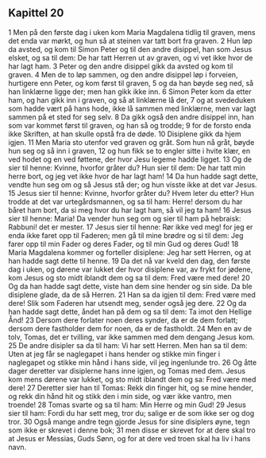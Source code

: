## Kapittel 20

1 Men på den første dag i uken kom Maria Magdalena tidlig til graven, mens det enda var mørkt, og hun så at steinen var tatt bort fra graven.
2 Hun løp da avsted, og kom til Simon Peter og til den andre disippel, han som Jesus elsket, og sa til dem: De har tatt Herren ut av graven, og vi vet ikke hvor de har lagt ham.
3 Peter og den andre disippel gikk da avsted og kom til graven.
4 Men de to løp sammen, og den andre disippel løp i forveien, hurtigere enn Peter, og kom først til graven,
5 og da han bøyde seg ned, så han linklærne ligge der; men han gikk ikke inn.
6 Simon Peter kom da etter ham, og han gikk inn i graven, og så at linklærne lå der,
7 og at svededuken som hadde vært på hans hode, ikke lå sammen med linklærne, men var lagt sammen på et sted for seg selv.
8 Da gikk også den andre disippel inn, han som var kommet først til graven, og han så og trodde;
9 for de forsto enda ikke Skriften, at han skulle opstå fra de døde.
10 Disiplene gikk da hjem igjen.
11 Men Maria sto utenfor ved graven og gråt. Som hun nå gråt, bøyde hun seg og så inn i graven,
12 og hun fikk se to engler sitte i hvite klær, en ved hodet og en ved føttene, der hvor Jesu legeme hadde ligget.
13 Og de sier til henne: Kvinne, hvorfor gråter du? Hun sier til dem: De har tatt min herre bort, og jeg vet ikke hvor de har lagt ham!
14 Da hun hadde sagt dette, vendte hun seg om og så Jesus stå der; og hun visste ikke at det var Jesus.
15 Jesus sier til henne: Kvinne, hvorfor gråter du? Hvem leter du etter? Hun trodde at det var urtegårdsmannen, og sa til ham: Herre! dersom du har båret ham bort, da si meg hvor du har lagt ham, så vil jeg ta ham!
16 Jesus sier til henne: Maria! Da vender hun seg om og sier til ham på hebraisk: Rabbuni! det er mester.
17 Jesus sier til henne: Rør ikke ved meg! for jeg er enda ikke faret opp til Faderen; men gå til mine brødre og si til dem: Jeg farer opp til min Fader og deres Fader, og til min Gud og deres Gud!
18 Maria Magdalena kommer og forteller disiplene: Jeg har sett Herren, og at han hadde sagt dette til henne.
19 Da det nå var kveld den dag, den første dag i uken, og dørene var lukket der hvor disiplene var, av frykt for jødene, kom Jesus og sto midt iblandt dem og sa til dem: Fred være med dere!
20 Og da han hadde sagt dette, viste han dem sine hender og sin side. Da ble disiplene glade, da de så Herren.
21 Han sa da igjen til dem: Fred være med dere! Slik som Faderen har utsendt meg, sender også jeg dere.
22 Og da han hadde sagt dette, åndet han på dem og sa til dem: Ta imot den Hellige Ånd!
23 Dersom dere forlater noen deres synder, da er de dem forlatt; dersom dere fastholder dem for noen, da er de fastholdt.
24 Men en av de tolv, Tomas, det er tvilling, var ikke sammen med dem dengang Jesus kom.
25 De andre disipler sa da til ham: Vi har sett Herren. Men han sa til dem: Uten at jeg får se naglegapet i hans hender og stikke min finger i naglegapet og stikke min hånd i hans side, vil jeg ingenlunde tro.
26 Og åtte dager deretter var disiplerne hans inne igjen, og Tomas med dem. Jesus kom mens dørene var lukket, og sto midt iblandt dem og sa: Fred være med dere!
27 Deretter sier han til Tomas: Rekk din finger hit, og se mine hender, og rekk din hånd hit og stikk den i min side, og vær ikke vantro, men troende!
28 Tomas svarte og sa til ham: Min Herre og min Gud!
29 Jesus sier til ham: Fordi du har sett meg, tror du; salige er de som ikke ser og dog tror.
30 Også mange andre tegn gjorde Jesus for sine disiplers øyne, tegn som ikke er skrevet i denne bok;
31 men disse er skrevet for at dere skal tro at Jesus er Messias, Guds Sønn, og for at dere ved troen skal ha liv i hans navn.
